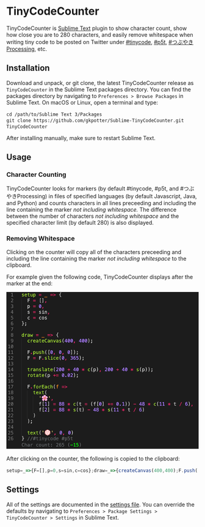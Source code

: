 # TinyCodeCounter
TinyCodeCounter is [Sublime Text](https://www.sublimetext.com) plugin to show character count, show how close you are to 280 characters, and easily remove whitespace when writing tiny code to be posted on Twitter under [#tinycode](https://twitter.com/hashtag/tinycode), [#p5t](https://twitter.com/hashtag/p5t), [#つぶやきProcessing](https://twitter.com/hashtag/つぶやきProcessing), etc. 

## Installation

Download and unpack, or git clone, the latest TinyCodeCounter release as `TinyCodeCounter` in the Sublime Text packages directory. You can find the packages directory by navigating to `Preferences > Browse Packages` in Sublime Text. On macOS or Linux, open a terminal and type:

```
cd /path/to/Sublime Text 3/Packages
git clone https://github.com/gkpotter/Sublime-TinyCodeCounter.git TinyCodeCounter
```
After installing manually, make sure to restart Sublime Text.

## Usage

### Character Counting
TinyCodeCounter looks for markers (by default #tinycode, #p5t, and #つぶやきProcessing) in files of specified languages (by default Javascript, Java, and Python) and counts characters in all lines preceeding and including the line containing the marker *not including whitespace.* The difference between the number of characters *not including whitespace* and the specified character limit (by default 280) is also displayed.

### Removing Whitespace
Clicking on the counter will copy all of the characters preceeding and including the line containing the marker *not including whitespace* to the clipboard.

For example given the following code, TinyCodeCounter displays after the marker at the end:

![example](./example.png)

After clicking on the counter, the following is copied to the clipboard:

```Javascript
setup=_=>{F=[],p=0,s=sin,c=cos};draw=_=>{createCanvas(400,400);F.push([0,0,0]);F=F.slice(0,365);translate(200+40*c(p),200+40*s(p));rotate(p+=0.02);F.forEach(f=>text('🌸',f[1]=88*c(t=(f[0]+=0.1))-48*c(11*t/6),f[2]=88*s(t)-48*s(11*t/6)));text('💮',0,0)}//#tinycode #p5t
```

## Settings

All of the settings are documented in the [settings file](https://github.com/gkpotter/Sublime-TinyCodeCounter/blob/main/TinyCodeCounter.sublime-settings). You can override the defaults by navigating to `Preferences > Package Settings > TinyCodeCounter > Settings` in Sublime Text.
